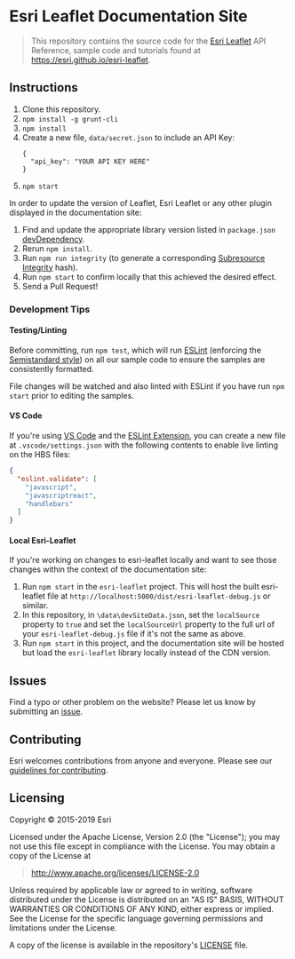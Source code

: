 # Esri Leaflet Documentation Site

> This repository contains the source code for the [Esri Leaflet](https://github.com/Esri/esri-leaflet) API Reference, sample code and tutorials found at <https://esri.github.io/esri-leaflet>.

## Instructions

1. Clone this repository.
2. `npm install -g grunt-cli`
3. `npm install`
4. Create a new file, `data/secret.json` to include an API Key:
   ```
   {
     "api_key": "YOUR API KEY HERE"
   }
   ```
4. `npm start`

In order to update the version of Leaflet, Esri Leaflet or any other plugin displayed in the documentation site:

1. Find and update the appropriate library version listed in `package.json` [devDependency](https://github.com/Esri/esri-leaflet-doc/blob/master/package.json).
2. Rerun `npm install`.
3. Run `npm run integrity` (to generate a corresponding [Subresource Integrity](https://w3c.github.io/webappsec-subresource-integrity/) hash).
4. Run `npm start` to confirm locally that this achieved the desired effect.
5. Send a Pull Request!

### Development Tips

#### Testing/Linting

Before committing, run `npm test`, which will run [ESLint](https://eslint.org/) (enforcing the [Semistandard style](https://github.com/standard/semistandard)) on all our sample code to ensure the samples are consistently formatted.

File changes will be watched and also linted with ESLint if you have run `npm start` prior to editing the samples.

#### VS Code

If you're using [VS Code](https://code.visualstudio.com/) and the [ESLint Extension](https://marketplace.visualstudio.com/items?itemName=dbaeumer.vscode-eslint), you can create a new file at `.vscode/settings.json` with the following contents to enable live linting on the HBS files:

```json
{
  "eslint.validate": [
    "javascript",
    "javascriptreact",
    "handlebars"
  ]
}
```

#### Local Esri-Leaflet

If you're working on changes to esri-leaflet locally and want to see those changes within the context of the documentation site:

1. Run `npm start` in the `esri-leaflet` project. This will host the built esri-leaflet file at `http://localhost:5000/dist/esri-leaflet-debug.js` or similar.
1. In this repository, in `\data\devSiteData.json`, set the `localSource` property to `true` and set the `localSourceUrl` property to the full url of your `esri-leaflet-debug.js` file if it's not the same as above.
1. Run `npm start` in this project, and the documentation site will be hosted but load the `esri-leaflet` library locally instead of the CDN version.

## Issues

Find a typo or other problem on the website?  Please let us know by submitting an [issue](https://github.com/Esri/esri-leaflet-doc/issues).

## Contributing

Esri welcomes contributions from anyone and everyone. Please see our [guidelines for contributing](https://github.com/Esri/esri-leaflet/blob/master/CONTRIBUTING.md).

## Licensing

Copyright &copy; 2015-2019 Esri

Licensed under the Apache License, Version 2.0 (the "License");
you may not use this file except in compliance with the License.
You may obtain a copy of the License at

> http://www.apache.org/licenses/LICENSE-2.0

Unless required by applicable law or agreed to in writing, software
distributed under the License is distributed on an "AS IS" BASIS,
WITHOUT WARRANTIES OR CONDITIONS OF ANY KIND, either express or implied.
See the License for the specific language governing permissions and
limitations under the License.

A copy of the license is available in the repository's [LICENSE](./LICENSE) file.
